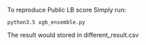 To reproduce Public LB score
Simply run:
```
python3.5 xgb_ensemble.py
```
The result would stored in different\_result.csv
